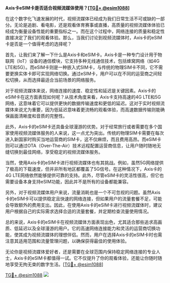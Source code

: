 **Axis卡eSIM卡是否适合视频流媒体使用？[[TG💪+ @esim1088](https://t.me/s/esim1088)]**

在这个数字化飞速发展的时代，视频流媒体已经成为我们日常生活不可或缺的一部分。无论是追剧、看电影，还是观看体育赛事或直播，高质量的视频流媒体体验已经成为衡量设备性能的重要指标之一。而在这个过程中，网络连接的质量和稳定性直接决定了我们的观看体验。那么，当我们讨论到视频流媒体时，Axis卡的eSIM卡是否是一个值得考虑的选择呢？

首先，让我们来了解一下什么是Axis卡和eSIM卡。Axis卡是一种专门设计用于物联网（IoT）设备的通信模块，它支持多种无线通信技术，包括蜂窝网络（如4G LTE和5G）。而eSIM卡则是一种嵌入式SIM卡，与传统的物理SIM卡不同，它不需要更换实体卡即可实现网络切换。通过eSIM卡，用户可以在不同的运营商之间轻松切换，从而选择最适合当前场景的网络服务。

对于视频流媒体来说，网络连接的速度、稳定性和延迟是关键因素。Axis卡的eSIM卡在这方面表现如何呢？从技术角度来看，Axis卡支持高速的4G LTE和5G网络，这意味着它可以提供更快的数据传输速度和更低的延迟。这对于实时视频流媒体来说尤为重要，因为低延迟意味着更流畅的观看体验，而高速数据传输则能确保画面清晰度和音质的完整性。

此外，Axis卡的eSIM卡还具备全球漫游的优势。对于经常旅行或者需要在多个国家使用视频流媒体服务的人来说，这一点尤为突出。传统的物理SIM卡需要在每次进入新国家时购买当地运营商的SIM卡，这不仅麻烦，而且费用高昂。而eSIM卡则可以通过OTA（Over-The-Air）技术远程配置运营商信息，让用户随时随地无缝切换到最佳网络，享受稳定的视频流媒体服务。

当然，使用Axis卡的eSIM卡进行视频流媒体也有其挑战。例如，虽然5G网络提供了极高的下载速度，但并非所有地区都覆盖了5G信号。在这种情况下，Axis卡的4G LTE网络依然能够提供可靠的支持。此外，尽管eSIM卡的灵活性很高，但它也需要设备本身支持eSIM功能，因此并不是所有的设备都能兼容。

另外，对于视频流媒体用户来说，流量消耗也是一个不可忽视的问题。虽然Axis卡的eSIM卡可以提供稳定且快速的网络连接，但如果用户的流量套餐不足，可能会导致额外的费用支出。因此，在使用Axis卡的eSIM卡进行视频流媒体时，建议用户根据自己的实际需求选择合适的流量套餐，并定期检查流量使用情况。

总的来说，Axis卡的eSIM卡在视频流媒体方面表现出色，尤其适合那些追求高画质、低延迟以及全球漫游的用户。它的高速网络连接能力和灵活的运营商切换功能，使其成为视频流媒体的理想伴侣。然而，用户在选择Axis卡的eSIM卡时也需注意其适用范围和流量管理问题，以确保获得最佳的使用体验。

无论你是视频流媒体爱好者，还是需要在全球范围内保持稳定网络连接的专业人士，Axis卡的eSIM卡都值得一试。它不仅提升了你的观看体验，还能让你随时随地享受无拘无束的数字生活。[[TG💪+ @esim1088](https://t.me/s/esim1088)]

[TG💪+ @esim1088](https://t.me/s/esim1088) ![](https://i.postimg.cc/4NQfJmqS/Snipaste-2025-05-13-00-14-12.png)